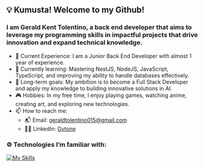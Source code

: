## 💡 Kumusta! Welcome to my Github!

### I am Gerald Kent Tolentino, a back end developer that aims to leverage my programming skills in impactful projects that drive innovation and expand technical knowledge.

- 💼 Current Experience: I am a Junior Back End Developer with almost 1 year of experience.
- 📝 Currently learning: Mastering NestJS, NodeJS, JavaScript, TypeScript, and improving my ability to handle databases effectively.
- 🎯 Long-term goals: My ambition is to become a Full Stack Developer and apply my knowledge to building innovative solutions in AI.
- 🎮 Hobbies: In my free time, I enjoy playing games, watching anime, creating art, and exploring new technologies.
- 📫 How to reach me:
  - 📬 Email: geraldtolentino015@gmail.com
  - 🙎‍♂️ LinkedIn: [Gvtone](https://www.linkedin.com/in/gvtone/)

### ⚙️ Technologies I’m familiar with:
[![My Skills](https://skillicons.dev/icons?i=nestjs,nodejs,js,ts,html,css,prisma,mongodb,postgres,mysql,postman,git,github,gitlab,vs)](https://skillicons.dev)
